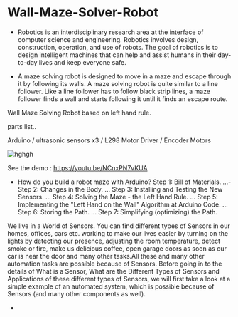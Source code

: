 # Wall-Maze-Solver-Robot

- Robotics is an interdisciplinary research area at the interface of computer science and engineering. Robotics involves design, construction, operation, and use of robots. The goal of robotics is to design intelligent machines that can help and assist humans in their day-to-day lives and keep everyone safe.

- A maze solving robot is designed to move in a maze and escape through it by following its walls. A maze solving robot is quite similar to a line follower. Like a line follower has to follow black strip lines, a maze follower finds a wall and starts following it until it finds an escape route.

Wall Maze Solving Robot based on left hand rule.

parts list..

Arduino /
ultrasonic sensors x3 /
L298 Motor Driver /
Encoder Motors


![hghgh](https://user-images.githubusercontent.com/13791181/46569289-4838c400-c970-11e8-9ff0-dff85ed440f5.PNG)

See the demo : https://youtu.be/NCnxPN7vKUA
- How do you build a robot maze with Arduino?
Step 1: ​Bill of Materials. ...-
Step 2: Changes in the Body. ...
Step 3: Installing and Testing the New Sensors. ...
Step 4: Solving the Maze - the Left Hand Rule. ...
Step 5: Implementing the "Left Hand on the Wall" Algorithm at Arduino Code. ...
Step 6: Storing the Path. ...
Step 7: Simplifying (optimizing) the Path.

We live in a World of Sensors. You can find different types of Sensors in our homes, offices, cars etc. working to make our lives easier by turning on the lights by detecting our presence, adjusting the room temperature, detect smoke or fire, make us delicious coffee, open garage doors as soon as our car is near the door and many other tasks.All these and many other automation tasks are possible because of Sensors. Before going in to the details of What is a Sensor, What are the Different Types of Sensors and Applications of these different types of Sensors, we will first take a look at a simple example of an automated system, which is possible because of Sensors (and many other components as well). 

-

